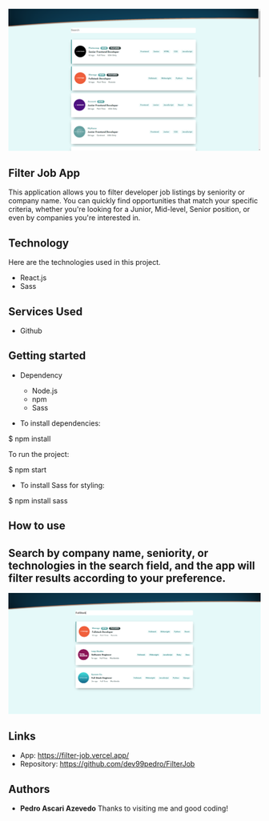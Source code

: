 
![Logo of the project](https://github.com/dev99pedro/portifolio/blob/main/src/components/img/filterjob.png)


## Filter Job App
This application allows you to filter developer job listings by seniority or company name. You can quickly find opportunities that match your specific criteria, whether you're looking for a Junior, Mid-level, Senior position, or even by companies you're interested in.


## Technology 

Here are the technologies used in this project.

* React.js
* Sass

## Services Used

* Github

## Getting started

* Dependency
  - Node.js
  - npm
  - Sass

* To install dependencies:

$ npm install

To run the project:

$ npm start

* To install Sass for styling:

$ npm install sass

## How to use

## Search by company name, seniority, or technologies in the search field, and the app will filter results according to your preference.

![Initial image](https://github.com/dev99pedro/FilterJob/blob/main/src/images/sddsdsds.png)


## Links
  - App: https://filter-job.vercel.app/
  - Repository: https://github.com/dev99pedro/FilterJob

  ## Authors

  * **Pedro Ascari Azevedo** 
  Thanks to visiting me and good coding!
